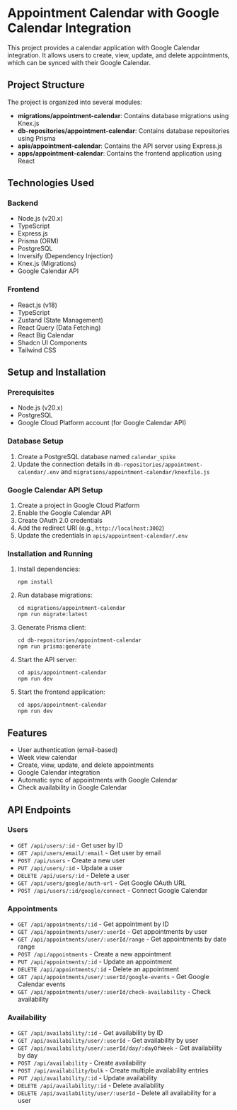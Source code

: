 # Appointment Calendar with Google Calendar Integration

This project provides a calendar application with Google Calendar integration. It allows users to create, view, update, and delete appointments, which can be synced with their Google Calendar.

## Project Structure

The project is organized into several modules:

- **migrations/appointment-calendar**: Contains database migrations using Knex.js
- **db-repositories/appointment-calendar**: Contains database repositories using Prisma
- **apis/appointment-calendar**: Contains the API server using Express.js
- **apps/appointment-calendar**: Contains the frontend application using React

## Technologies Used

### Backend
- Node.js (v20.x)
- TypeScript
- Express.js
- Prisma (ORM)
- PostgreSQL
- Inversify (Dependency Injection)
- Knex.js (Migrations)
- Google Calendar API

### Frontend
- React.js (v18)
- TypeScript
- Zustand (State Management)
- React Query (Data Fetching)
- React Big Calendar
- Shadcn UI Components
- Tailwind CSS

## Setup and Installation

### Prerequisites
- Node.js (v20.x)
- PostgreSQL
- Google Cloud Platform account (for Google Calendar API)

### Database Setup
1. Create a PostgreSQL database named `calendar_spike`
2. Update the connection details in `db-repositories/appointment-calendar/.env` and `migrations/appointment-calendar/knexfile.js`

### Google Calendar API Setup
1. Create a project in Google Cloud Platform
2. Enable the Google Calendar API
3. Create OAuth 2.0 credentials
4. Add the redirect URI (e.g., `http://localhost:3002`)
5. Update the credentials in `apis/appointment-calendar/.env`

### Installation and Running

1. Install dependencies:
   ```
   npm install
   ```

2. Run database migrations:
   ```
   cd migrations/appointment-calendar
   npm run migrate:latest
   ```

3. Generate Prisma client:
   ```
   cd db-repositories/appointment-calendar
   npm run prisma:generate
   ```

4. Start the API server:
   ```
   cd apis/appointment-calendar
   npm run dev
   ```

5. Start the frontend application:
   ```
   cd apps/appointment-calendar
   npm run dev
   ```

## Features

- User authentication (email-based)
- Week view calendar
- Create, view, update, and delete appointments
- Google Calendar integration
- Automatic sync of appointments with Google Calendar
- Check availability in Google Calendar

## API Endpoints

### Users
- `GET /api/users/:id` - Get user by ID
- `GET /api/users/email/:email` - Get user by email
- `POST /api/users` - Create a new user
- `PUT /api/users/:id` - Update a user
- `DELETE /api/users/:id` - Delete a user
- `GET /api/users/google/auth-url` - Get Google OAuth URL
- `POST /api/users/:id/google/connect` - Connect Google Calendar

### Appointments
- `GET /api/appointments/:id` - Get appointment by ID
- `GET /api/appointments/user/:userId` - Get appointments by user
- `GET /api/appointments/user/:userId/range` - Get appointments by date range
- `POST /api/appointments` - Create a new appointment
- `PUT /api/appointments/:id` - Update an appointment
- `DELETE /api/appointments/:id` - Delete an appointment
- `GET /api/appointments/user/:userId/google-events` - Get Google Calendar events
- `GET /api/appointments/user/:userId/check-availability` - Check availability

### Availability
- `GET /api/availability/:id` - Get availability by ID
- `GET /api/availability/user/:userId` - Get availability by user
- `GET /api/availability/user/:userId/day/:dayOfWeek` - Get availability by day
- `POST /api/availability` - Create availability
- `POST /api/availability/bulk` - Create multiple availability entries
- `PUT /api/availability/:id` - Update availability
- `DELETE /api/availability/:id` - Delete availability
- `DELETE /api/availability/user/:userId` - Delete all availability for a user

